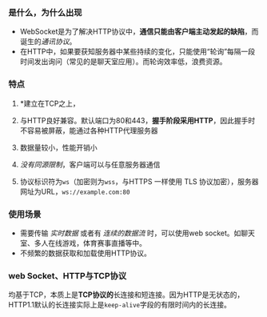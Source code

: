 ### 是什么，为什么出现
  * WebSocket是为了解决HTTP协议中，**通信只能由客户端主动发起的缺陷**，而诞生的*通讯协议*。
  * 在HTTP中，如果要获知服务器中某些持续的变化，只能使用“轮询”每隔一段时间发出询问（常见的是聊天室应用）。而轮询效率低，浪费资源。

### 特点
  1. *建立在TCP之上，
  2. 与HTTP良好兼容。默认端口为80和443，**握手阶段采用HTTP**，因此握手时不容易被屏蔽，能通过各种HTTP代理服务器
  
  3. 数据量较小，性能开销小
  4. *没有同源限制*，客户端可以与任意服务器通信
  5. 协议标识符为`ws`（加密则为`wss`，与HTTPS 一样使用 TLS 协议加密），服务器网址为URL，`ws://example.com:80`

### 使用场景
  * 需要传输 *实时数据* 或者有 *连续的数据流* 时，可以使用web socket。如聊天室、多人在线游戏，体育赛事直播等中。
  * 不频繁的数据获取和加载使用HTTP协议。

### web Socket、HTTP与TCP协议
  均基于TCP，本质上是**TCP协议的**长连接和短连接。因为HTTP是无状态的，HTTP1.1默认的长连接实际上是`keep-alive`字段的有限时间内的长连接。